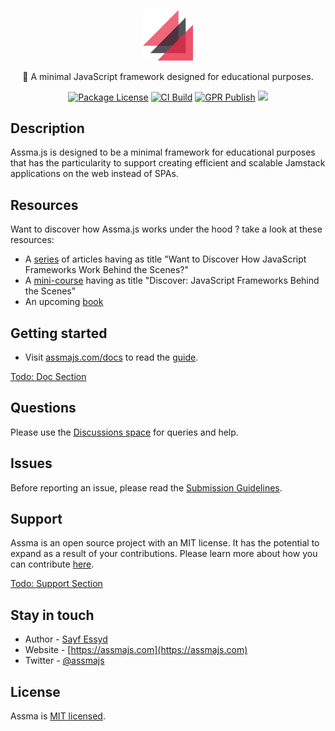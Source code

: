 <p align="center">
    <a href="https://www.assmajs.com" target="blank"><img src="assets/logo.png" width="80" alt="Assma Logo" /></a> <br>
</p>

<p align="center">🐼 A minimal JavaScript framework designed for educational purposes.</p>
<p align="center">
	<!-- <a href="" target="_blank"><img src="https://img.shields.io/npm/v/@assmajs/compiler.svg?registry_uri=https%3A%2F%2Fnpm.pkg.github.com" alt="NPM Version" /></a> -->
	<a href="https://github.com/assmajs/assma" target="_blank"><img src="https://img.shields.io/github/license/assmajs/assma" alt="Package License" /></a>
	<a href="https://github.com/assmajs/assma/actions/workflows/main.yml" target="_blank"><img src="https://github.com/assmajs/assma/actions/workflows/main.yml/badge.svg" alt="CI Build" /></a>
	<a href="https://github.com/assmajs/assma/actions/workflows/gpr-publish.yml" target="_blank"><img src="https://github.com/assmajs/assma/actions/workflows/gpr-publish.yml/badge.svg" alt="GPR Publish" /></a>
	<a href="https://twitter.com/assmajs" target="_blank"><img src="https://img.shields.io/twitter/follow/assmajs.svg?style=social&label=Follow"></a>
</p>

## Description

Assma.js is designed to be a minimal framework for educational purposes that has the particularity to support creating efficient and scalable Jamstack applications on the web instead of SPAs.

## Resources

Want to discover how Assma.js works under the hood ? take a look at these resources:
- A [series](https://medium.com/javascript-in-plain-english/want-to-discover-how-javascript-frameworks-work-behind-the-scenes-bc93cf602b83) of articles having as title "Want to Discover How JavaScript Frameworks Work Behind the Scenes?"
- A [mini-course](https://www.educative.io/courses/discover-javascript-frameworks-behind-scenes) having as title "Discover: JavaScript Frameworks Behind the Scenes"
- An upcoming [book](https://www.producthunt.com/upcoming/assma-js)

## Getting started

* Visit [assmajs.com/docs](https://assmajs.com/docs) to read the [guide](https://assmajs.com/docs).

[Todo: Doc Section](https://github.com/assmajs/assmajs.com/projects/1#card-82209761)

## Questions

Please use the [Discussions space](https://github.com/assmajs/assma/discussions) for queries and help.

## Issues

Before reporting an issue, please read the [Submission Guidelines](https://github.com/assmajs/assma/blob/master/CONTRIBUTING.md#-submitting-an-issue).

## Support

Assma is an open source project with an MIT license.
It has the potential to expand as a result of your contributions.
Please learn more about how you can contribute [here](https://assmajs.com/support).

[Todo: Support Section](https://github.com/assmajs/assmajs.com/projects/1#card-82209769)

## Stay in touch

* Author - [Sayf Essyd](https://indieweb.social/@sayfessyd)
* Website - [https://assmajs.com](https://assmajs.com)
* Twitter - [@assmajs](https://twitter.com/assmajs)

## License

Assma is [MIT licensed](LICENSE).
